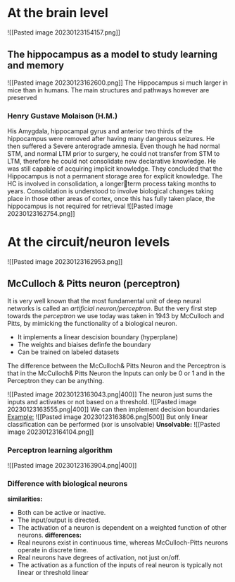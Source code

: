 ```toc
```

# At the brain level
![[Pasted image 20230123154157.png]]

## The hippocampus as a model to study learning and memory
![[Pasted image 20230123162600.png]]
The Hippocampus si much larger in mice than in humans. The main structures and pathways however are preserved

### Henry Gustave Molaison (H.M.)
His Amygdala, hippocampal gyrus and anterior two thirds of the hippocampus were removed after having many dangerous seizures. He then suffered a Severe anterograde amnesia. Even though he had normal STM, and normal LTM prior to surgery, he could not transfer from STM to LTM, therefore he could not consolidate new declarative knowledge. He was still capable of acquiring implicit knowledge. They concluded that the Hippocampus is not a permanent storage area for explicit knowledge. The HC is involved in consolidation, a longerterm process taking months to years. Consolidation is understood to involve biological changes taking place in those other areas of cortex, once this has fully taken place, the hippocampus is not required for retrieval
![[Pasted image 20230123162754.png]]

# At the circuit/neuron levels
![[Pasted image 20230123162953.png]]

## McCulloch & Pitts neuron (perceptron)
It is very well known that the most fundamental unit of deep neural networks is called an _artificial neuron/perceptron_. But the very first step towards the _perceptron_ we use today was taken in 1943 by McCulloch and Pitts, by mimicking the functionality of a biological neuron. 
- It implements a linear descision boundary (hyperplane)
- The weights and biaises definfe the boundary
- Can be trained on labeled datasets

The difference between the McCulloch& Pitts Neuron and the Perceptron is that in the McCulloch& Pitts Neuron the Inputs can only be 0 or 1 and in the Perceptron they can be anything.

![[Pasted image 20230123163043.png|400]]
The neuron just sums the inputs and activates or not based on a threshold. 
![[Pasted image 20230123163555.png|400]]
We can then implement decision boundaries
<u>Example:</u>
![[Pasted image 20230123163806.png|500]]
But only linear classification can be performed (xor is unsolvable)
**Unsolvable:**
![[Pasted image 20230123164104.png]]
### Perceptron learning algorithm
![[Pasted image 20230123163904.png|400]]

### Difference with biological neurons
**similarities:** 
- Both can be active or inactive. 
- The input/output is directed. 
- The activation of a neuron is dependent on a weighted function of other neurons.
**differences:** 
- Real neurons exist in continuous time, whereas McCulloch-Pitts neurons operate in discrete time.
- Real neurons have degrees of activation, not just on/off. 
- The activation as a function of the inputs of real neuron is typically not linear or threshold linear